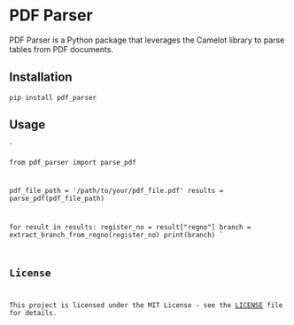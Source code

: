 # PDF Parser
PDF Parser is a Python package that leverages the Camelot library to parse tables from PDF documents.

## Installation

`pip install pdf_parser
`

## Usage

`<pre><code>from pdf_parser import parse_pdf

pdf_file_path = '/path/to/your/pdf_file.pdf'
results = parse_pdf(pdf_file_path)

for result in results:
    register_no = result["regno"]
    branch = extract_branch_from_regno(register_no)
    print(branch)
`

## License

This project is licensed under the MIT License - see the [LICENSE](LICENSE) file for details.
